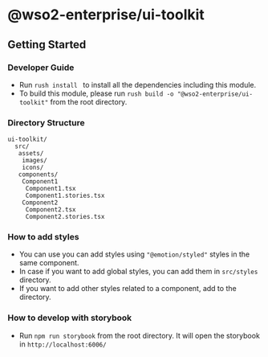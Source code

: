 # @wso2-enterprise/ui-toolkit

## Getting Started

### Developer Guide

- Run `rush install ` to install all the dependencies including this module.
- To build this module, please run `rush build -o "@wso2-enterprise/ui-toolkit"` from the root directory.

### Directory Structure

```
ui-toolkit/
  src/
   assets/
    images/
    icons/
   components/ 
    Component1
     Component1.tsx
     Component1.stories.tsx
    Component2
     Component2.tsx
     Component2.stories.tsx
```

### How to add styles

- You can use you can add styles using `"@emotion/styled"` styles in the same component.
- In case if you want to add global styles, you can add them in `src/styles` directory.
- If you want to add other styles related to a component, add to the directory.

### How to develop with storybook

- Run `npm run storybook` from the root directory.
It will open the storybook in `http://localhost:6006/`
